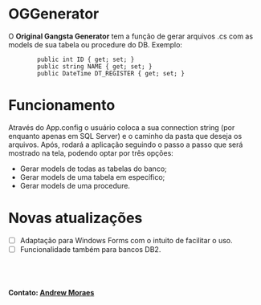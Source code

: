 # OGGenerator
O <b>Original Gangsta Generator</b> tem a função de gerar arquivos .cs com as models de sua tabela ou procedure do DB. Exemplo:
<br>
```
        public int ID { get; set; }
        public string NAME { get; set; }
        public DateTime DT_REGISTER { get; set; }
```
# Funcionamento
Através do App.config o usuário coloca a sua connection string (por enquanto apenas em SQL Server) e o caminho da pasta que deseja os arquivos.
Após, rodará a aplicação seguindo o passo a passo que será mostrado na tela, podendo optar por três opções:
<ul>
  <li>Gerar models de todas as tabelas do banco;</li>
  <li>Gerar models de uma tabela em específico;</li>
  <li>Gerar models de uma procedure.</li>
</ul>

# Novas atualizações
- [ ] Adaptação para Windows Forms com o intuito de facilitar o uso.
- [ ] Funcionalidade também para bancos DB2.
<br>
<br>
<h4>Contato: <a href="https://www.linkedin.com/in/andrew-moraes-93861b142/">Andrew Moraes</a></h4>
